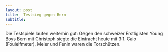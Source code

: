 ```yaml
---
layout: post
title:  Testsieg gegen Bern
subtitle:  
---
```


Die Testspiele laufen weiterhin gut: Gegen den schweizer Erstligisten Young Boys Bern mit Christoph siegte die Eintracht heute mit 3:1. Caio (Foulelfmeter), Meier und Fenin waren die Torschützen.


